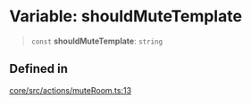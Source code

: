 # Variable: shouldMuteTemplate

> `const` **shouldMuteTemplate**: `string`

## Defined in

[core/src/actions/muteRoom.ts:13](https://github.com/ai16z/eliza/blob/c96957e5a5d17e343b499dd4d46ce403856ac5bc/core/src/actions/muteRoom.ts#L13)
